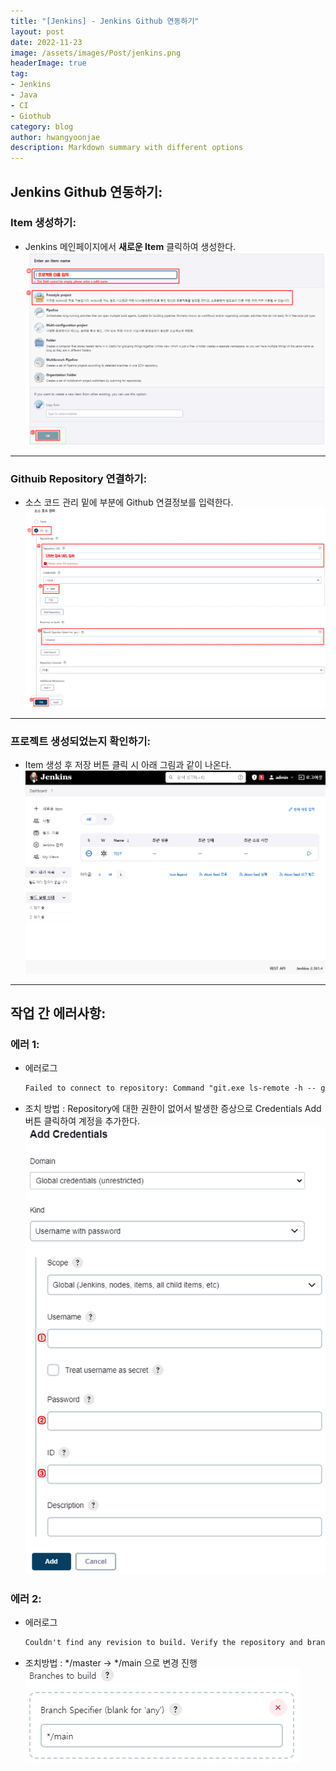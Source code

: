```yaml
---
title: "[Jenkins] - Jenkins Github 연동하기"
layout: post
date: 2022-11-23
image: /assets/images/Post/jenkins.png
headerImage: true
tag:
- Jenkins
- Java
- CI
- Giothub
category: blog
author: hwangyoonjae
description: Markdown summary with different options
---
```


## Jenkins Github 연동하기:
### Item 생성하기:
- Jenkins 메인페이지에서 **새로운 Item** 클릭하여 생성한다.
[![텍스트](/assets/images/Jenkins/Item%20%EC%83%9D%EC%84%B1%ED%99%94%EB%A9%B4.PNG)](/assets/images/Jenkins/Item%20%EC%83%9D%EC%84%B1%ED%99%94%EB%A9%B4.PNG)

* * *

### Githuib Repository 연결하기:
- 소스 코드 관리 밑에 부분에 Github 연결정보를 입력한다.
[![텍스트](/assets/images/Jenkins/git%20%EC%97%B0%EA%B2%B0%ED%99%94%EB%A9%B4.PNG)](/assets/images/Jenkins/git%20%EC%97%B0%EA%B2%B0%ED%99%94%EB%A9%B4.PNG)

* * *

### 프로젝트 생성되었는지 확인하기:
- Item 생성 후 저장 버튼 클릭 시 아래 그림과 같이 나온다.
[![텍스트](/assets/images/Jenkins/%EC%A0%A0%ED%82%A8%EC%8A%A4%20%ED%94%84%EB%A1%9C%EC%A0%9D%ED%8A%B8%20%ED%99%94%EB%A9%B4.PNG)](/assets/images/Jenkins/%EC%A0%A0%ED%82%A8%EC%8A%A4%20%ED%94%84%EB%A1%9C%EC%A0%9D%ED%8A%B8%20%ED%99%94%EB%A9%B4.PNG)

* * *

## 작업 간 에러사항:
### 에러 1:
- 에러로그
  ```html
  Failed to connect to repository: Command "git.exe ls-remote -h -- git@..." returned status code 128: stdout: stderr: Host key verification failed. fatal: Could not read from remote repository. Please make sure you have the correct access rights and the repository exists.
  ```
- 조치 방법 : Repository에 대한 권한이 없어서 발생한 증상으로 Credentials Add 버튼 클릭하여 계정을 추가한다.
[![텍스트](/assets/images/jenkins/Credentials%20Add%20%EA%B3%84%EC%A0%95%20%EC%B6%94%EA%B0%80.PNG)](/assets/images/jenkins/Credentials%20Add%20%EA%B3%84%EC%A0%95%20%EC%B6%94%EA%B0%80.PNG)

### 에러 2:
- 에러로그
  ```html
  Couldn't find any revision to build. Verify the repository and branch configuration for this job.
  ```
- 조치방법 : */master -> */main 으로 변경 진행
[![텍스트](/assets/images/Jenkins/github%20%EB%B8%8C%EB%9E%9C%EC%B9%98%20%EC%97%90%EB%9F%AC.PNG)](/assets/images/Jenkins/github%20%EB%B8%8C%EB%9E%9C%EC%B9%98%20%EC%97%90%EB%9F%AC.PNG)

